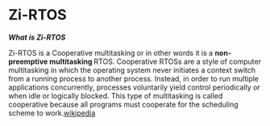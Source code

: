 # Zi-RTOS

**_What is Zi-RTOS_** 

Zi-RTOS is a Cooperative multitasking or in other words it is a <b> non-preemptive multitasking </b> RTOS. Cooperative RTOSs are a style of computer multitasking in which the operating system never initiates a context switch from a running process to another process. Instead, in order to run multiple applications concurrently, processes voluntarily yield control periodically or when idle or logically blocked. This type of multitasking is called cooperative because all programs must cooperate for the scheduling scheme to work.[wikipedia](https://en.wikipedia.org/wiki/Cooperative_multitasking)

